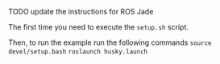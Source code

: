 TODO update the instructions for ROS Jade

The first time you need to execute the `setup.sh` script.

Then, to run the example run the following commands
`source devel/setup.bash`
`roslaunch husky.launch`
